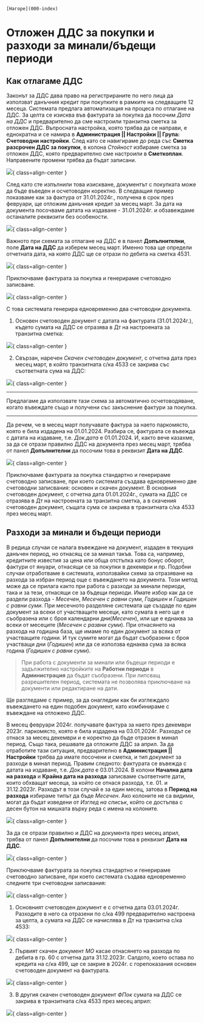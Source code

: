 ```{only} html
[Нагоре](000-index)
```
 
# Отложен ДДС за покупки и разходи за минали/бъдещи периоди

## Как отлагаме ДДС

Законът за ДДС дава право на регистрираните по него лица да използват данъчния кредит при покупките в рамките на следващите 12 месеца. Системата предлага автоматизация на процеса по отлагане на ДДС. За целта се изисква във фактурата за покупка да посочим *Дата на ДДС* и предварително да сме настроили транзитна сметка за отложен ДДС. Въпросната настройка, която трябва да се направи, е еднократна и се намира в **Администрация || Настройки || Група: Счетоводни настройки**. След като се навигираме до реда със **Сметка разсрочен ДДС за покупки**, в колона *Стойност* избираме сметка за отложен ДДС, която предварително сме настроили в **Сметкоплан**. Направените промени трябва да бъдат записани.

![](20240321-vat1.png){ class=align-center }

След като сте изпълнили това изискване, документът с покупката може да бъде въведен и осчетоводен коректно.
В следващия пример показваме как за фактура от 31.01.2024г., получена в срок през февруари, ще отложим данъчния кредит за месец март.
За дата на документа посочваме датата на издаване - 31.01.2024г. и обзавеждаме останалите реквизити без особености. 

![](20240321-vat2.png){ class=align-center }

Важното при схемата за отлагане на ДДС е в панел **Допълнителни**, поле **Дата на ДДС** да изберем месец март. Именно това ще определи отчетната дата, на която ДДС ще се отрази по дебита на сметка 4531.

![](20240321-vat3.png){ class=align-center }

Приключваме фактурата за покупка и генерираме счетоводно записване.
  
![](20240321-vat4.png){ class=align-center }
  
С това системата генерира едновременно два счетоводни документа.
1. Основен счетоводен документ с датата на фактурата (31.01.2024г.), където сумата на ДДС се отразява в Дт на настроената за транзитна сметка:
  
![](20240321-vat5.png){ class=align-center }
  
2. Свързан, наречен *Скачен счетоводен документ*, с отчетна дата през месец март, в който транзитната с/ка 4533 се закрива със съответната сума на ДДС:
  
![](20240321-vat6.png){ class=align-center }
	
---

Предлагаме да използвате тази схема за автоматично осчетоводяване, когато въвеждате също и получени със закъснение фактури за покупка.

---

Да речем, че в месец март получавате фактура за наето паркомясто, която е била издадена на 01.01.2024. Разбира се, фактурата се въвежда с датата на издаване, т.е. *Док.дата* е 01.01.2024.
И, както вече казахме, за да се отрази правилно ДДС на документа през месец март, трябва от панел **Допълнителни** да посочим това в реквизит **Дата на ДДС**. 

![](20240321-vat8.png){ class=align-center }
  
Приключваме фактурата за покупка стандартно и генерираме счетоводно записване, при което системата създава едновременно две счетоводни записвания: основен и скачен документ.
В основния счетоводен документ, с отчетна дата 01.01.2024г., сумата на ДДС се отразява в Дт на настроената за транзитна сметка, а в скачения счетоводен документ, същата сума се закрива в транзитната с/ка 4533 през месец март.
	
## Разходи за минали и бъдещи периоди

В редица случаи се налага въвеждане на документ, издаден в текущия данъчен период, но отнасящ се за минал такъв. Това са, например, кредитните известия за цена или обща отстъпка като бонус оборот, фактури  от януари, отнасящи се за покупки в декември и пр. Подобни случаи отработваме в системата, използвайки схема за отразяване на разхода за избран период още с въвеждането на документа. Този метод може да се прилага както при работа с разходи за минали периоди, така и за тези, отнасящи се за бъдещи периоди.
Имате избор как да се раздели разхода - *Месечен*, *Месечен с равни суми*, *Годишен* и *Годишен с равни суми*.
При месечното разделяне системата ще създаде по един документ за всеки от участващите месеци, като сумата в него ще е съобразена или с броя календарни дни(*Месечен*), или ще е еднаква за всеки от месеците (*Месечен с развни суми*). При отнасянето на разхода на годишна база, ще имаме по един документ за всяка от участващите години. И тук сумите могат да бъдат съобразени с броя участващи дни (*Годишен*) или да се използва еднаква сума за всяка година (*Годишен с равни суми*). 

> При работа с документи за минали или бъдещи периоди е задължително настройките на **Работни периоди** в **Администрация** да бъдат съобразени. При липсващ разрешителен период, системата не позволява приключване на документи или редактиране на дати. 

Ще разгледаме с пример, за да онагледим как би изглеждало въвеждането на един подобен документ, като комбинираме с въвеждане на отложено ДДС.

В месец февруари 2024г. получавате фактура за наето през декември 2023г. паркомясто, която е била издадена на 03.01.2024г. Разходът се отнася за месец декември и е коректно да бъде отразен в минал период. Също така,  решавате да отложите ДДС за април.
За да отработите тази ситуация, предварително в **Администрация || Настройки** трябва да имате посочени и сметка, и тип документ за разходи в минал период.
Правим следното: фактурата се въвежда с датата на издаване, т.е. *Док.дата* е 03.01.2024. В колони **Начална дата на разхода** и **Крайна дата на разхода** записваме съответните дати, които обхващат месеца, за който се отнася разхода, т.е. 01. и 31.12.2023г. Разходът в този случай е за един месец, затова в **Период на разхода** избираме типът да бъде *Месечен*.
Ако колоните не са видими, могат да бъдат изведени от *Изглед на списък*, който се достъпва с десен бутон на мишката върху реда с имена на колоните.

![](20240321-vat8.png){ class=align-center }

За да се отрази правилно и ДДС на документа през месец април, трябва от панел **Допълнителни** да посочим това в реквизит **Дата на ДДС**. 

![](20240321-vat10.png){ class=align-center }
  
Приключваме фактурата за покупка стандартно и генерираме счетоводно записване, при което системата създава едновременно следните три счетоводни записвания:

![](20240321-vat11.png){ class=align-center }

1. Основният счетоводен документ е с отчетна дата 03.01.2024г. Разходите в него са отразени по с/ка 499 предварително настроена за целта, а сумата на ДДС се начислява в Дт на транзитна с/ка 4533:
  
![](20240321-vat12.png){ class=align-center }

2. Първият скачен документ *МО* касае отнасянето на разхода по дебита в гр. 60 с отчетна дата 31.12.2023г. Салдото, което остава по кредита на с/ка 499, ще се закрие в 2024г. с горепоказания основен счетоводен документ на фактурата.

![](20240321-vat13.png){ class=align-center }

3. В другия скачен счетоводен документ *ФПок* сумата на ДДС се закрива в транзитната с/ка 4533 през месец април:

![](20240321-vat14.png){ class=align-center }